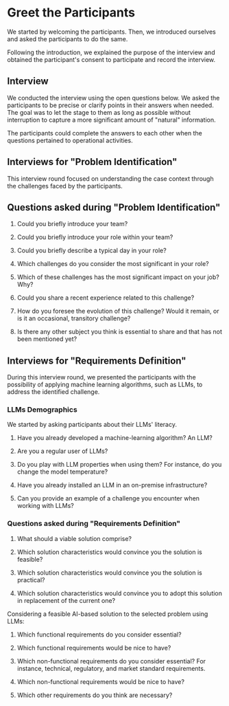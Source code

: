 # Greet the Participants
We started by welcoming the participants. Then, we introduced ourselves and asked the participants to do the same. 

Following the introduction, we explained the purpose of the interview and obtained the participant's consent to participate and record the interview.

## Interview
We conducted the interview using the open questions below. We asked the participants to be precise or clarify points in their answers when needed. The goal was to let the stage to them as long as possible without interruption to capture a more significant amount of "natural" information.

The participants could complete the answers to each other when the questions pertained to operational activities. 

## Interviews for "Problem Identification"

This interview round focused on understanding the case context through the challenges faced by the participants.

## Questions asked during "Problem Identification"

1. Could you briefly introduce your team?

2. Could you briefly introduce your role within your team?

3. Could you briefly describe a typical day in your role?

4. Which challenges do you consider the most significant in your role?

5. Which of these challenges has the most significant impact on your job? Why?

6. Could you share a recent experience related to this challenge?

7. How do you foresee the evolution of this challenge? Would it remain, or is it an occasional, transitory challenge?

8. Is there any other subject you think is essential to share and that has not been mentioned yet?


## Interviews for "Requirements Definition"
During this interview round, we presented the participants with the possibility of applying machine learning algorithms, such as LLMs, to address the identified challenge.

### LLMs Demographics
We started by asking participants about their LLMs' literacy.
1. Have you already developed a machine-learning algorithm? An LLM?

2. Are you a regular user of  LLMs?

3. Do you play with LLM properties when using them? For instance, do you change the model temperature?

4. Have you already installed an LLM in an on-premise infrastructure?

5. Can you provide an example of a challenge you encounter when working with LLMs?

### Questions asked during "Requirements Definition"
1. What should a viable solution comprise?

2. Which solution characteristics would convince you the solution is feasible?

3. Which solution characteristics would convince you the solution is practical?

4. Which solution characteristics would convince you to adopt this solution in replacement of the current one?

Considering a feasible AI-based solution to the selected problem using LLMs:

1. Which functional requirements do you consider essential?

2. Which functional requirements would be nice to have?

3. Which non-functional requirements do you consider essential? For instance, technical, regulatory, and market standard requirements. 

4. Which non-functional requirements would be nice to have?

5. Which other requirements do you think are necessary?